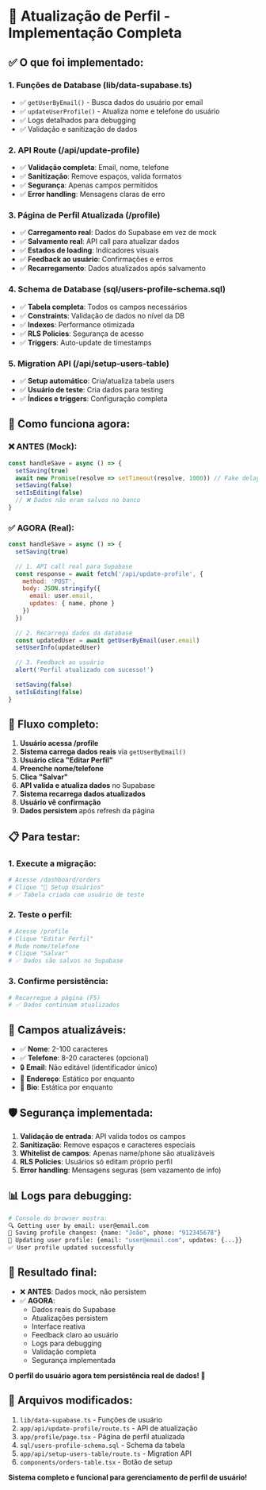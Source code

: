 # 👤 Atualização de Perfil - Implementação Completa

## ✅ O que foi implementado:

### 1. **Funções de Database (lib/data-supabase.ts)**
- ✅ `getUserByEmail()` - Busca dados do usuário por email
- ✅ `updateUserProfile()` - Atualiza nome e telefone do usuário
- ✅ Logs detalhados para debugging
- ✅ Validação e sanitização de dados

### 2. **API Route (/api/update-profile)**
- ✅ **Validação completa**: Email, nome, telefone
- ✅ **Sanitização**: Remove espaços, valida formatos
- ✅ **Segurança**: Apenas campos permitidos
- ✅ **Error handling**: Mensagens claras de erro

### 3. **Página de Perfil Atualizada (/profile)**
- ✅ **Carregamento real**: Dados do Supabase em vez de mock
- ✅ **Salvamento real**: API call para atualizar dados
- ✅ **Estados de loading**: Indicadores visuais
- ✅ **Feedback ao usuário**: Confirmações e erros
- ✅ **Recarregamento**: Dados atualizados após salvamento

### 4. **Schema de Database (sql/users-profile-schema.sql)**
- ✅ **Tabela completa**: Todos os campos necessários
- ✅ **Constraints**: Validação de dados no nível da DB
- ✅ **Indexes**: Performance otimizada
- ✅ **RLS Policies**: Segurança de acesso
- ✅ **Triggers**: Auto-update de timestamps

### 5. **Migration API (/api/setup-users-table)**
- ✅ **Setup automático**: Cria/atualiza tabela users
- ✅ **Usuário de teste**: Cria dados para testing
- ✅ **Índices e triggers**: Configuração completa

## 🎯 **Como funciona agora:**

### **❌ ANTES (Mock):**
```javascript
const handleSave = async () => {
  setSaving(true)
  await new Promise(resolve => setTimeout(resolve, 1000)) // Fake delay
  setSaving(false)
  setIsEditing(false)
  // ❌ Dados não eram salvos no banco
}
```

### **✅ AGORA (Real):**
```javascript
const handleSave = async () => {
  setSaving(true)
  
  // 1. API call real para Supabase
  const response = await fetch('/api/update-profile', {
    method: 'POST',
    body: JSON.stringify({
      email: user.email,
      updates: { name, phone }
    })
  })
  
  // 2. Recarrega dados da database
  const updatedUser = await getUserByEmail(user.email)
  setUserInfo(updatedUser)
  
  // 3. Feedback ao usuário
  alert('Perfil atualizado com sucesso!')
  
  setSaving(false)
  setIsEditing(false)
}
```

## 🚀 **Fluxo completo:**

1. **Usuário acessa /profile**
2. **Sistema carrega dados reais** via `getUserByEmail()`
3. **Usuário clica "Editar Perfil"**
4. **Preenche nome/telefone**
5. **Clica "Salvar"**
6. **API valida e atualiza dados** no Supabase
7. **Sistema recarrega dados atualizados**
8. **Usuário vê confirmação**
9. **Dados persistem** após refresh da página

## 📋 **Para testar:**

### 1. **Execute a migração:**
```bash
# Acesse /dashboard/orders
# Clique "👤 Setup Usuários"
# ✅ Tabela criada com usuário de teste
```

### 2. **Teste o perfil:**
```bash
# Acesse /profile
# Clique "Editar Perfil"
# Mude nome/telefone
# Clique "Salvar"
# ✅ Dados são salvos no Supabase
```

### 3. **Confirme persistência:**
```bash
# Recarregue a página (F5)
# ✅ Dados continuam atualizados
```

## 🔧 **Campos atualizáveis:**

- ✅ **Nome**: 2-100 caracteres
- ✅ **Telefone**: 8-20 caracteres (opcional)
- 🔒 **Email**: Não editável (identificador único)
- 📍 **Endereço**: Estático por enquanto
- 📝 **Bio**: Estática por enquanto

## 🛡️ **Segurança implementada:**

1. **Validação de entrada**: API valida todos os campos
2. **Sanitização**: Remove espaços e caracteres especiais
3. **Whitelist de campos**: Apenas name/phone são atualizáveis
4. **RLS Policies**: Usuários só editam próprio perfil
5. **Error handling**: Mensagens seguras (sem vazamento de info)

## 📊 **Logs para debugging:**

```bash
# Console do browser mostra:
🔍 Getting user by email: user@email.com
💾 Saving profile changes: {name: "João", phone: "912345678"}
📝 Updating user profile: {email: "user@email.com", updates: {...}}
✅ User profile updated successfully
```

## 🎉 **Resultado final:**

- ❌ **ANTES**: Dados mock, não persistem
- ✅ **AGORA**: 
  - Dados reais do Supabase
  - Atualizações persistem
  - Interface reativa
  - Feedback claro ao usuário
  - Logs para debugging
  - Validação completa
  - Segurança implementada

**O perfil do usuário agora tem persistência real de dados! 🎉**

## 📁 **Arquivos modificados:**

1. `lib/data-supabase.ts` - Funções de usuário
2. `app/api/update-profile/route.ts` - API de atualização
3. `app/profile/page.tsx` - Página de perfil atualizada
4. `sql/users-profile-schema.sql` - Schema da tabela
5. `app/api/setup-users-table/route.ts` - Migration API
6. `components/orders-table.tsx` - Botão de setup

**Sistema completo e funcional para gerenciamento de perfil de usuário!**